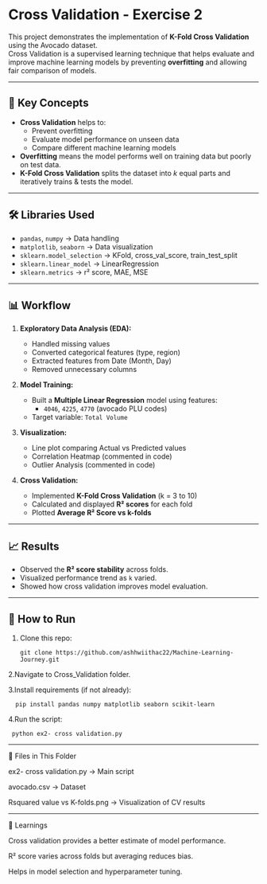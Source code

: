 # Cross Validation - Exercise 2

This project demonstrates the implementation of **K-Fold Cross Validation** using the Avocado dataset.  
Cross Validation is a supervised learning technique that helps evaluate and improve machine learning models by preventing **overfitting** and allowing fair comparison of models.

---

## 📌 Key Concepts
- **Cross Validation** helps to:
  - Prevent overfitting  
  - Evaluate model performance on unseen data  
  - Compare different machine learning models  
- **Overfitting** means the model performs well on training data but poorly on test data.  
- **K-Fold Cross Validation** splits the dataset into *k* equal parts and iteratively trains & tests the model.

---

## 🛠️ Libraries Used
- `pandas`, `numpy` → Data handling  
- `matplotlib`, `seaborn` → Data visualization  
- `sklearn.model_selection` → KFold, cross_val_score, train_test_split  
- `sklearn.linear_model` → LinearRegression  
- `sklearn.metrics` → r² score, MAE, MSE  

---

## 📊 Workflow
1. **Exploratory Data Analysis (EDA):**
   - Handled missing values  
   - Converted categorical features (type, region)  
   - Extracted features from Date (Month, Day)  
   - Removed unnecessary columns  

2. **Model Training:**
   - Built a **Multiple Linear Regression** model using features:
     - `4046`, `4225`, `4770` (avocado PLU codes)  
   - Target variable: `Total Volume`  

3. **Visualization:**
   - Line plot comparing Actual vs Predicted values  
   - Correlation Heatmap (commented in code)  
   - Outlier Analysis (commented in code)  

4. **Cross Validation:**
   - Implemented **K-Fold Cross Validation** (k = 3 to 10)  
   - Calculated and displayed **R² scores** for each fold  
   - Plotted **Average R² Score vs k-folds**  

---

## 📈 Results
- Observed the **R² score stability** across folds.  
- Visualized performance trend as `k` varied.  
- Showed how cross validation improves model evaluation.  

---

## 🚀 How to Run
1. Clone this repo:

       git clone https://github.com/ashhwiithac22/Machine-Learning-Journey.git


2.Navigate to Cross_Validation folder.

3.Install requirements (if not already):

      pip install pandas numpy matplotlib seaborn scikit-learn


4.Run the script:

     python ex2- cross validation.py


---
📂 Files in This Folder

ex2- cross validation.py → Main script

avocado.csv → Dataset

Rsquared value vs K-folds.png → Visualization of CV results

---

🔑 Learnings

Cross validation provides a better estimate of model performance.

R² score varies across folds but averaging reduces bias.

Helps in model selection and hyperparameter tuning.




